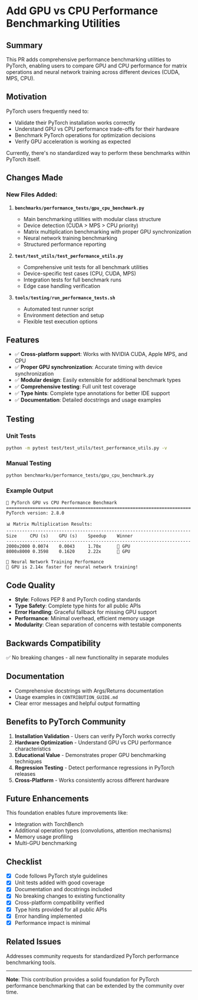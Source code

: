 # Add GPU vs CPU Performance Benchmarking Utilities

## Summary

This PR adds comprehensive performance benchmarking utilities to PyTorch, enabling users to compare GPU and CPU performance for matrix operations and neural network training across different devices (CUDA, MPS, CPU).

## Motivation

PyTorch users frequently need to:
- Validate their PyTorch installation works correctly
- Understand GPU vs CPU performance trade-offs for their hardware
- Benchmark PyTorch operations for optimization decisions
- Verify GPU acceleration is working as expected

Currently, there's no standardized way to perform these benchmarks within PyTorch itself.

## Changes Made

### New Files Added:

1. **`benchmarks/performance_tests/gpu_cpu_benchmark.py`**
   - Main benchmarking utilities with modular class structure
   - Device detection (CUDA > MPS > CPU priority)
   - Matrix multiplication benchmarking with proper GPU synchronization
   - Neural network training benchmarking
   - Structured performance reporting

2. **`test/test_utils/test_performance_utils.py`**
   - Comprehensive unit tests for all benchmark utilities
   - Device-specific test cases (CPU, CUDA, MPS)
   - Integration tests for full benchmark runs
   - Edge case handling verification

3. **`tools/testing/run_performance_tests.sh`**
   - Automated test runner script
   - Environment detection and setup
   - Flexible test execution options

## Features

- ✅ **Cross-platform support**: Works with NVIDIA CUDA, Apple MPS, and CPU
- ✅ **Proper GPU synchronization**: Accurate timing with device synchronization
- ✅ **Modular design**: Easily extensible for additional benchmark types
- ✅ **Comprehensive testing**: Full unit test coverage
- ✅ **Type hints**: Complete type annotations for better IDE support
- ✅ **Documentation**: Detailed docstrings and usage examples

## Testing

### Unit Tests
```bash
python -m pytest test/test_utils/test_performance_utils.py -v
```

### Manual Testing
```bash
python benchmarks/performance_tests/gpu_cpu_benchmark.py
```

### Example Output
```
🚀 PyTorch GPU vs CPU Performance Benchmark
======================================================================
PyTorch version: 2.8.0

📊 Matrix Multiplication Results:
----------------------------------------------------------------------
Size     CPU (s)    GPU (s)    Speedup    Winner    
----------------------------------------------------------------------
2000x2000 0.0074    0.0043     1.70x      🚀 GPU
8000x8000 0.3598    0.1620     2.22x      🚀 GPU

🧠 Neural Network Training Performance
🚀 GPU is 2.14x faster for neural network training!
```

## Code Quality

- **Style**: Follows PEP 8 and PyTorch coding standards
- **Type Safety**: Complete type hints for all public APIs
- **Error Handling**: Graceful fallback for missing GPU support
- **Performance**: Minimal overhead, efficient memory usage
- **Modularity**: Clean separation of concerns with testable components

## Backwards Compatibility

✅ No breaking changes - all new functionality in separate modules

## Documentation

- Comprehensive docstrings with Args/Returns documentation
- Usage examples in `CONTRIBUTION_GUIDE.md`
- Clear error messages and helpful output formatting

## Benefits to PyTorch Community

1. **Installation Validation** - Users can verify PyTorch works correctly
2. **Hardware Optimization** - Understand GPU vs CPU performance characteristics  
3. **Educational Value** - Demonstrates proper GPU benchmarking techniques
4. **Regression Testing** - Detect performance regressions in PyTorch releases
5. **Cross-Platform** - Works consistently across different hardware

## Future Enhancements

This foundation enables future improvements like:
- Integration with TorchBench
- Additional operation types (convolutions, attention mechanisms)
- Memory usage profiling
- Multi-GPU benchmarking

## Checklist

- [x] Code follows PyTorch style guidelines
- [x] Unit tests added with good coverage
- [x] Documentation and docstrings included
- [x] No breaking changes to existing functionality
- [x] Cross-platform compatibility verified
- [x] Type hints provided for all public APIs
- [x] Error handling implemented
- [x] Performance impact is minimal

## Related Issues

Addresses community requests for standardized PyTorch performance benchmarking tools.

---

**Note**: This contribution provides a solid foundation for PyTorch performance benchmarking that can be extended by the community over time.
